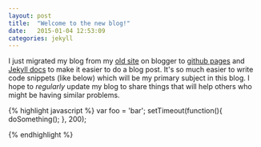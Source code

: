 ```yaml
---
layout: post
title:  "Welcome to the new blog!"
date:   2015-01-04 12:53:09
categories: jekyll 
---
```


I just migrated my blog from my [old site](http://michaelmacaulay.blogspot.com/) on blogger to [github pages](https://pages.github.com/) and [Jekyll docs][jekyll] to make it easier to do a blog post.  It's so much easier to write code snippets (like below) which will be my primary subject in this blog.  I hope to *regularly* update my blog to share things that will help others who might be having similar problems.  

{% highlight javascript %}
var foo = 'bar';
setTimeout(function(){
	doSomething();
}, 200);

{% endhighlight %}

[jekyll]:      http://jekyllrb.com
